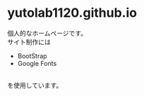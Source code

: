 # yutolab1120.github.io
個人的なホームページです。<br>
サイト制作には<br>
<ul>
  <li>BootStrap</li>
  <li>Google Fonts</li>
</ul><br>
を使用しています。
